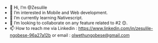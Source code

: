 - 👋 Hi, I’m @Zesulile
- 👀 I’m interested in Mobile and Web development.
- 🌱 I’m currently learning Nativescript.
- 💞️ I’m looking to collaborate on any feature related to #2 😊.
- 📫 How to reach me via Linkedin : https://www.linkedin.com/in/zesulile-ngobese-96a27a12b or email : olwethungobese@gmail.com

<!---
Zesulile/Zesulile is a ✨ special ✨ repository because its `README.md` (this file) appears on your GitHub profile.
You can click the Preview link to take a look at your changes.
--->
